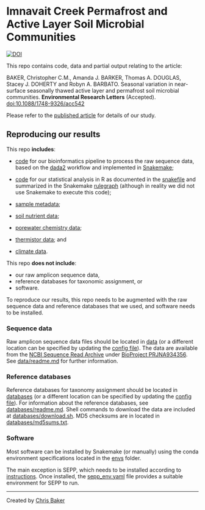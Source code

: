 # Imnavait Creek Permafrost and Active Layer Soil Microbial Communities

[![DOI](https://zenodo.org/badge/620399348.svg)](https://zenodo.org/badge/latestdoi/620399348)

This repo contains code, data and partial output relating to the article:

BAKER, Christopher C.M.,  Amanda J. BARKER, Thomas A. DOUGLAS, Stacey J. DOHERTY and Robyn A. BARBATO. Seasonal variation in near-surface seasonally thawed active layer and permafrost soil microbial communities. **Environmental Research Letters** (Accepted). [doi:10.1088/1748-9326/acc542](https://doi.org/10.1088/1748-9326/acc542)

Please refer to the [published article](https://doi.org/10.1088/1748-9326/acc542) for details of our study.

## Reproducing our results

This repo **includes**:

 - [code](/code) for our bioinformatics pipeline to process the raw sequence data, based on the [dada2](https://benjjneb.github.io/dada2/tutorial.html) workflow and implemented in [Snakemake](https://snakemake.readthedocs.io);
 
 - [code](/code) for our statistical analysis in R as documented in the [snakefile](/snakefile) and summarized in the Snakemake [rulegraph](/docs) (although in reality we did not use Snakemake to execute this code);
 
 - [sample metadata](/metadata);
 
 - [soil nutrient data](/data/chemistry);
 
 - [porewater chemistry data](/data/chemistry);
 
 - [thermistor data](/data/temperature); and
 
 - [climate data](/data/climate).

This repo **does not include**:

 - our raw amplicon sequence data,
 - reference databases for taxonomic assignment, or
 - software.

To reproduce our results, this repo needs to be augmented with the raw sequence data and  reference databases that we used, and software needs to be installed.

### Sequence data

Raw amplicon sequence data files should be located in [data](/data/raw) (or a different location can be specified by updating the [config file](/config/config.yaml)). The data are available from the [NCBI Sequence Read Archive](https://www.ncbi.nlm.nih.gov/sra) under [BioProject PRJNA934356](http://www.ncbi.nlm.nih.gov/bioproject/934356). See  [data/readme.md](/data/readme.md) for further information.

### Reference databases

Reference databases for taxonomy assignment should be located in [databases](/databases) (or a different location can be specified by updating the [config file](/config/config.yaml)). For information about the reference databases, see [databases/readme.md](/databases/readme.md). Shell commands to download the data are included at [databases/download.sh](/databases/download.sh). MD5 checksums are in located in [databases/md5sums.txt](/databases/md5sums.txt).

### Software

Most software can be installed by Snakemake (or manually) using the conda environment specifications located in the [envs](/envs) folder.

The main exception is SEPP, which needs to be installed according to [instructions](https://github.com/smirarab/sepp/tree/master/sepp-package). Once installed, the [sepp_env.yaml](/envs/sepp_env.yaml) file provides a suitable environment for SEPP to run.

---
Created by [Chris Baker](https://github.com/bakerccm)
